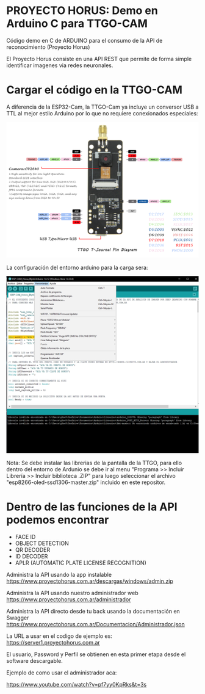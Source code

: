 # PROYECTO HORUS: Demo en Arduino C para TTGO-CAM

Código demo en C de ARDUINO para el consumo de la API de reconocimiento (Proyecto Horus)

El Proyecto Horus consiste en una API REST que permite de forma simple identificar imagenes via redes neuronales.

# Cargar el código en la TTGO-CAM

A diferencia de la ESP32-Cam, la TTGO-Cam ya incluye un conversor USB a TTL al mejor estilo Arduino por lo que no requiere conexionados especiales:

![Conexion entre TTL y ESP32-Cam](Conexionado.jpg)

La configuración del entorno arduino para la carga sera:

![Configuracion en entorno Arduino](Config_Arduino.png)

Nota: Se debe instalar las librerias de la pantalla de la TTGO, para ello dentro del entorno de Ardunio se debe ir al menu "Programa >> Incluir Librería >> Incluir biblioteca .ZIP" para luego seleccionar el archivo "esp8266-oled-ssd1306-master.zip" incluido en este repositor.

# Dentro de las funciones de la API podemos encontrar

- FACE ID
- OBJECT DETECTION
- QR DECODER
- ID DECODER
- APLR (AUTOMATIC PLATE LICENSE RECOGNITION)

Administra la API usando la app instalable 
https://www.proyectohorus.com.ar/descargas/windows/admin.zip

Administra la API usando nuestro administrador web 
https://www.proyectohorus.com.ar/administrador

Administra la API directo desde tu back usando la documentación en Swagger https://www.proyectohorus.com.ar/Documentacion/Administrador.json

La URL a usar en el codigo de ejemplo es:
https://server1.proyectohorus.com.ar

El usuario, Password y Perfil se obtienen en esta primer etapa desde el software descargable.

Ejemplo de como usar el administrador aca:

https://www.youtube.com/watch?v=pf7yy0KpRks&t=3s
